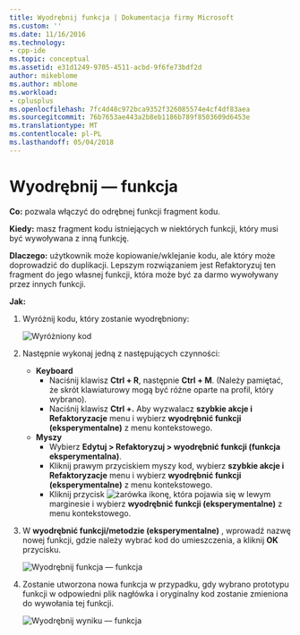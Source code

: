 ```yaml
---
title: Wyodrębnij funkcja | Dokumentacja firmy Microsoft
ms.custom: ''
ms.date: 11/16/2016
ms.technology:
- cpp-ide
ms.topic: conceptual
ms.assetid: e31d1249-9705-4511-acbd-9f6fe73bdf2d
author: mikeblome
ms.author: mblome
ms.workload:
- cplusplus
ms.openlocfilehash: 7fc4d48c972bca9352f326085574e4cf4df83aea
ms.sourcegitcommit: 76b7653ae443a2b8eb1186b789f8503609d6453e
ms.translationtype: MT
ms.contentlocale: pl-PL
ms.lasthandoff: 05/04/2018
---
```

# <a name="extract-function"></a>Wyodrębnij — funkcja
**Co:** pozwala włączyć do odrębnej funkcji fragment kodu.

**Kiedy:** masz fragment kodu istniejących w niektórych funkcji, który musi być wywoływana z inną funkcję.  

**Dlaczego:** użytkownik może kopiowanie/wklejanie kodu, ale który może doprowadzić do duplikacji.  Lepszym rozwiązaniem jest Refaktoryzuj ten fragment do jego własnej funkcji, która może być za darmo wywoływany przez innych funkcji.

**Jak:**

1. Wyróżnij kodu, który zostanie wyodrębniony:

   ![Wyróżniony kod](images/extractfunction_highlight.png)

1. Następnie wykonaj jedną z następujących czynności:
   * **Keyboard**
     * Naciśnij klawisz **Ctrl + R**, następnie **Ctrl + M**.  (Należy pamiętać, że skrót klawiaturowy mogą być różne oparte na profil, który wybrano).
     * Naciśnij klawisz **Ctrl +.** Aby wyzwalacz **szybkie akcje i Refaktoryzacje** menu i wybierz **wyodrębnić funkcji (eksperymentalne)** z menu kontekstowego.
   * **Myszy**
     * Wybierz **Edytuj > Refaktoryzuj > wyodrębnić funkcji (funkcja eksperymentalna)**.
     * Kliknij prawym przyciskiem myszy kod, wybierz **szybkie akcje i Refaktoryzacje** menu i wybierz **wyodrębnić funkcji (eksperymentalne)** z menu kontekstowego.
     * Kliknij przycisk ![żarówka](images/bulb.png) ikonę, która pojawia się w lewym marginesie i wybierz **wyodrębnić funkcji (eksperymentalne)** z menu kontekstowego.

1. W **wyodrębnić funkcji/metodzie (eksperymentalne)** , wprowadź nazwę nowej funkcji, gdzie należy wybrać kod do umieszczenia, a kliknij **OK** przycisku.  

   ![Wyodrębnij funkcja — funkcja](images/extractfunction_dialog.png)

1. Zostanie utworzona nowa funkcja w przypadku, gdy wybrano prototypu funkcji w odpowiedni plik nagłówka i oryginalny kod zostanie zmieniona do wywołania tej funkcji.

   ![Wyodrębnij wyniku — funkcja](images/extractfunction_result.png)